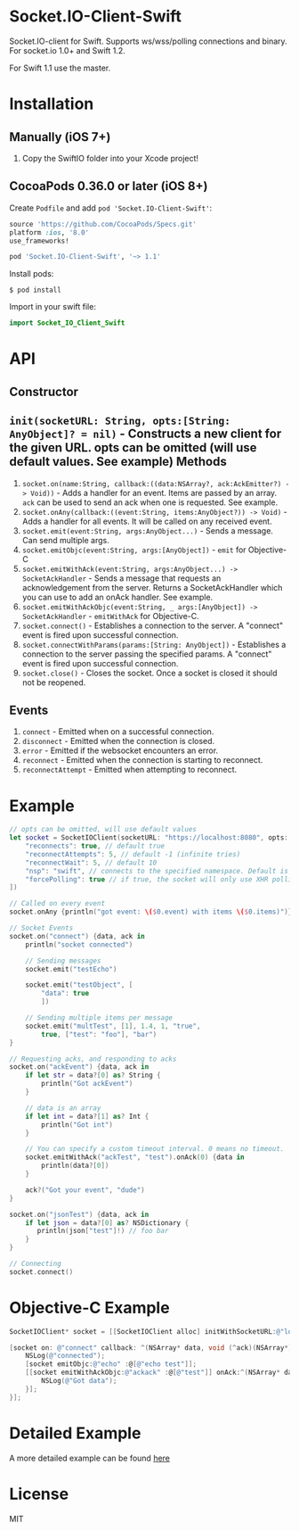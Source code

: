 Socket.IO-Client-Swift
======================

Socket.IO-client for Swift. Supports ws/wss/polling connections and binary. For socket.io 1.0+ and Swift 1.2.

For Swift 1.1 use the master.

Installation
============

Manually (iOS 7+)
-----------------
1. Copy the SwiftIO folder into your Xcode project!

CocoaPods 0.36.0 or later (iOS 8+)
------------------
Create `Podfile` and add `pod 'Socket.IO-Client-Swift'`:

```ruby
source 'https://github.com/CocoaPods/Specs.git'
platform :ios, '8.0'
use_frameworks!

pod 'Socket.IO-Client-Swift', '~> 1.1'
```

Install pods:

```
$ pod install
```

Import in your swift file:

```swift
import Socket_IO_Client_Swift
```

API
===
Constructor
-----------
`init(socketURL: String, opts:[String: AnyObject]? = nil)` - Constructs a new client for the given URL. opts can be omitted (will use default values. See example)
Methods
-------
1. `socket.on(name:String, callback:((data:NSArray?, ack:AckEmitter?) -> Void))` - Adds a handler for an event. Items are passed by an array. `ack` can be used to send an ack when one is requested. See example.
2. `socket.onAny(callback:((event:String, items:AnyObject?)) -> Void)` - Adds a handler for all events. It will be called on any received event.
3. `socket.emit(event:String, args:AnyObject...)` - Sends a message. Can send multiple args.
4. `socket.emitObjc(event:String, args:[AnyObject])` - `emit` for Objective-C
5. `socket.emitWithAck(event:String, args:AnyObject...) -> SocketAckHandler` - Sends a message that requests an acknowledgement from the server. Returns a SocketAckHandler which you can use to add an onAck handler. See example.
6. `socket.emitWithAckObjc(event:String, _ args:[AnyObject]) -> SocketAckHandler` - `emitWithAck` for Objective-C.
7. `socket.connect()` - Establishes a connection to the server. A "connect" event is fired upon successful connection.
8. `socket.connectWithParams(params:[String: AnyObject])` - Establishes a connection to the server passing the specified params. A "connect" event is fired upon successful connection.
9. `socket.close()` - Closes the socket. Once a socket is closed it should not be reopened.

Events
------
1. `connect` - Emitted when on a successful connection.
2. `disconnect` - Emitted when the connection is closed.
3. `error` - Emitted if the websocket encounters an error.
4. `reconnect` - Emitted when the connection is starting to reconnect.
5. `reconnectAttempt` - Emitted when attempting to reconnect.

Example
=======
```swift
// opts can be omitted, will use default values
let socket = SocketIOClient(socketURL: "https://localhost:8080", opts: [
    "reconnects": true, // default true
    "reconnectAttempts": 5, // default -1 (infinite tries)
    "reconnectWait": 5, // default 10
    "nsp": "swift", // connects to the specified namespace. Default is /
    "forcePolling": true // if true, the socket will only use XHR polling, default is false (polling/WebSockets)
])

// Called on every event
socket.onAny {println("got event: \($0.event) with items \($0.items)")}

// Socket Events
socket.on("connect") {data, ack in
    println("socket connected")

    // Sending messages
    socket.emit("testEcho")

    socket.emit("testObject", [
        "data": true
        ])

    // Sending multiple items per message
    socket.emit("multTest", [1], 1.4, 1, "true",
        true, ["test": "foo"], "bar")
}

// Requesting acks, and responding to acks
socket.on("ackEvent") {data, ack in
    if let str = data?[0] as? String {
        println("Got ackEvent")
    }

    // data is an array
    if let int = data?[1] as? Int {
        println("Got int")
    }

    // You can specify a custom timeout interval. 0 means no timeout.
    socket.emitWithAck("ackTest", "test").onAck(0) {data in
        println(data?[0])
    }

    ack?("Got your event", "dude")
}

socket.on("jsonTest") {data, ack in
    if let json = data?[0] as? NSDictionary {
       println(json["test"]!) // foo bar
    }
}

// Connecting
socket.connect()
```

Objective-C Example
===================
```objective-c
SocketIOClient* socket = [[SocketIOClient alloc] initWithSocketURL:@"localhost:8080" opts:nil];

[socket on: @"connect" callback: ^(NSArray* data, void (^ack)(NSArray*)) {
    NSLog(@"connected");
    [socket emitObjc:@"echo" :@[@"echo test"]];
    [[socket emitWithAckObjc:@"ackack" :@[@"test"]] onAck:^(NSArray* data) {
        NSLog(@"Got data");
    }];
}];

```

Detailed Example
================
A more detailed example can be found [here](https://github.com/nuclearace/socket.io-client-swift-example)

License
=======
MIT
